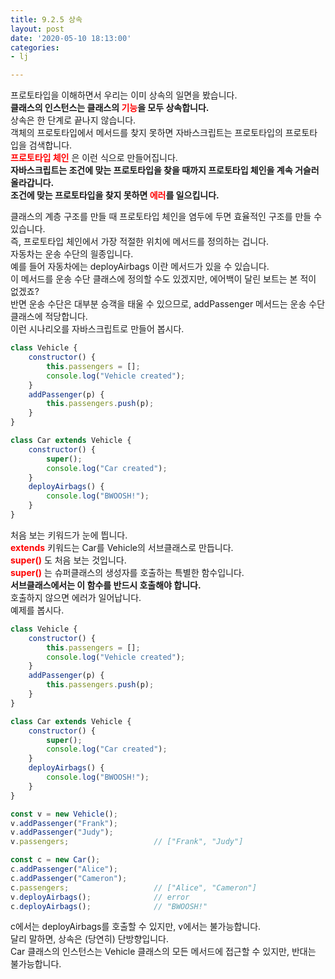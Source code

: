 ```yaml
---
title: 9.2.5 상속
layout: post
date: '2020-05-10 18:13:00'
categories:
- lj

---
```


프로토타입을 이해하면서 우리는 이미 상속의 일면을 봤습니다.  
**클래스의 인스턴스는 클래스의 <span style="color:red;">기능</span>을 모두 상속합니다.**  
상속은 한 단계로 끝나지 않습니다.  
객체의 프로토타입에서 메서드를 찾지 못하면 자바스크립트는 프로토타입의 프로토타입을 검색합니다.  
**<span style="color:red;">프로토타입 체인</span>** 은 이런 식으로 만들어집니다.  
**자바스크립트는 조건에 맞는 프로토타입을 찾을 때까지 프로토타입 체인을 계속 거슬러 올라갑니다.**  
**조건에 맞는 프로토타입을 찾지 못하면 <span style="color:red;">에러</span>를 일으킵니다.**

클래스의 계층 구조를 만들 때 프로토타입 체인을 염두에 두면 효율적인 구조를 만들 수 있습니다.  
즉, 프로토타입 체인에서 가장 적절한 위치에 메서드를 정의하는 겁니다.  
자동차는 운송 수단의 읠종입니다.  
예를 들어 자동차에는 deployAirbags 이란 메서드가 있을 수 있습니다.  
이 메서드를 운송 수단 클래스에 정의할 수도 있겠지만, 에어백이 달린 보트는 본 적이 없겠죠?  
반면 운송 수단은 대부분 승객을 태울 수 있으므로, addPassenger 메서드는 운송 수단 클래스에 적당합니다.  
이런 시나리오를 자바스크립트로 만들어 봅시다.

```javascript
class Vehicle {
	constructor() {
		this.passengers = [];
		console.log("Vehicle created");
	}
	addPassenger(p) {
		this.passengers.push(p);
	}
}

class Car extends Vehicle {
	constructor() {
		super();
		console.log("Car created");
	}
	deployAirbags() {
		console.log("BWOOSH!");
	}
}
```

처음 보는 키워드가 눈에 띕니다.  
**<span style="color:red;">extends</span>** 키워드는 Car를 Vehicle의 서브클래스로 만듭니다.  
**<span style="color:red;">super()</span>** 도 처음 보는 것입니다.  
**<span style="color:red;">super()</span>** 는 슈퍼클래스의 생성자를 호출하는 특별한 함수입니다.  
**서브클래스에서는 이 함수를 반드시 호출해야 합니다.**  
호출하지 않으면 에러가 일어납니다.  
예제를 봅시다.

```javascript
class Vehicle {
	constructor() {
		this.passengers = [];
		console.log("Vehicle created");
	}
	addPassenger(p) {
		this.passengers.push(p);
	}
}

class Car extends Vehicle {
	constructor() {
		super();
		console.log("Car created");
	}
	deployAirbags() {
		console.log("BWOOSH!");
	}
}

const v = new Vehicle();
v.addPassenger("Frank");
v.addPassenger("Judy");
v.passengers;                   // ["Frank", "Judy"]

const c = new Car();
c.addPassenger("Alice");
c.addPassenger("Cameron");
c.passengers;                   // ["Alice", "Cameron"]
v.deployAirbags();              // error
c.deployAirbags();              // "BWOOSH!"
```

c에서는 deployAirbags를 호출할 수 있지만, v에서는 불가능합니다.  
달리 말하면, 상속은 (당연히) 단방향입니다.  
Car 클래스의 인스턴스는 Vehicle 클래스의 모든 메서드에 접근할 수 있지만, 반대는 불가능합니다.
